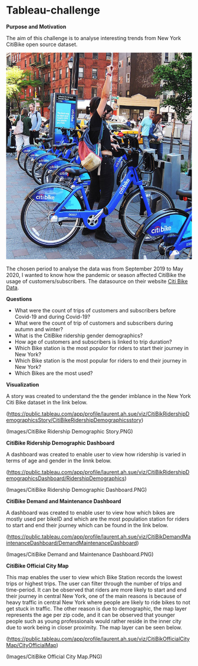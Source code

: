 # Tableau-challenge

**Purpose and Motivation**

The aim of this challenge is to analyse interesting trends from New York CitiBike open source dataset.

![Citi-Bikes](Images/citi-bike-station-bikes.jpg)

The chosen period to analyse the data was from September 2019 to May 2020, I wanted to know how the pandemic or season affected CitiBike the usage of customers/subscribers. The datasource on their website [Citi Bike Data](https://wwww.citibikenyc.com/system-data).

**Questions**

* What were the count of trips of customers and subscribers before Covid-19 and during Covid-19?
* What were the count of trip of customers and subscribers during autumn and winter?
* What is the CitiBike ridership gender demographics?
* How age of customers and subscribers is linked to trip duration?
* Which Bike station is the most populor for riders to start their journey in New York?
* Which Bike station is the most popular for riders to end their journey in New York?
* Which Bikes are the most used?

**Visualization**

A story was created to understand the the gender imblance in the New York Citi Bike dataset in the link below.

(https://public.tableau.com/app/profile/laurent.ah.sue/viz/CitiBikRidershipDemographicsStory/CitiBikeRidershipDemographicsstory)

(Images/CitiBike Ridership Demographic Story.PNG)

**CitiBike Ridership Demographic Dashboard**

A dashboard was created to enable user to view how ridership is varied in terms of age and gender in the linnk below.

(https://public.tableau.com/app/profile/laurent.ah.sue/viz/CitiBikRidershipDemographicsDashboard/RidershipDemographics)

(Images/CitiBike Ridership Demographic Dashboard.PNG)


**CitiBike Demand and Maintenance Dashboard**

A dashboard was created to enable user to view how which bikes are mostly used per bikeID and which are the most population station for riders to start and end their journey which can be found in the link below.

(https://public.tableau.com/app/profile/laurent.ah.sue/viz/CitiBikDemandMaintenanceDashboard/DemandMaintenanceDashboard)

(Images/CitiBike Demand and Maintenance Dashboard.PNG)


**CitiBike Official City Map**

This map enables the user to view which Bike Station records the lowest trips or highest trips. The user can filter through the number of trips and time-period. It can be observed that riders are more likely to start and end their journey in central New York, one of the main reasons is because of heavy traffic in central New York where people are likely to ride bikes to not get stuck in traffic. The other reason is due to demographic, the map layer represents the age per zip code, and it can be observed that younger people such as young professionals would rather reside in the inner city due to work being in closer proximity.  The map layer can be seen below.

(https://public.tableau.com/app/profile/laurent.ah.sue/viz/CitiBikOfficialCityMap/CityOfficialMap)

(Images/CitiBike Official City Map.PNG)


